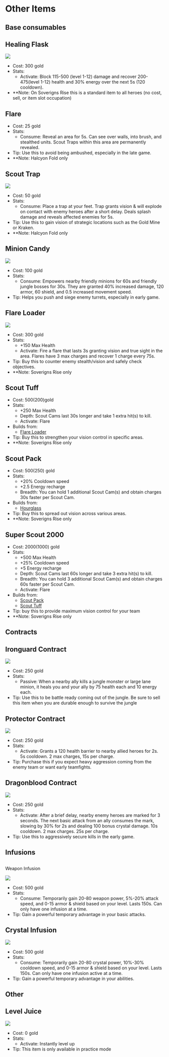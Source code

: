 # Other Items

## Base consumables

## Healing Flask

![](../.gitbook/assets/image%20%28144%29.png)

* Cost: 300 gold
* Stats:
  * Activate: Block 115-500 \(level 1-12\) damage and recover 200-475\(level 1-12\) health and 30% energy over the next 5s \(120 cooldown\).
* \*\*Note: On Soverigns Rise this is a standard item to all heroes \(no cost, sell, or item slot occupation\)

## Flare

* Cost: 25 gold
* Stats:
  * Consume: Reveal an area for 5s. Can see over walls, into brush, and stealthed units. Scout Traps within this area are permanently revealed.
* Tip: Use this to avoid being ambushed, especially in the late game.
* \*\*Note: Halcyon Fold only

## Scout Trap

![](../.gitbook/assets/scout-trap.png)

* Cost: 50 gold
* Stats:
  * Consume: Place a trap at your feet. Trap grants vision & will explode on contact with enemy heroes after a short delay. Deals splash damage and reveals affected enemies for 5s.
* Tip: Use this to gain vision of strategic locations such as the Gold Mine or Kraken.
* \*\*Note: Halcyon Fold only

## Minion Candy

![](../.gitbook/assets/minion-candy%20%281%29.png)

* Cost: 100 gold
* Stats:
  * Consume: Empowers nearby friendly minions for 60s and friendly jungle bosses for 30s. They are granted 40% increased damage, 120 armor, 60 shield, and 0.5 increased movement speed.
* Tip: Helps you push and siege enemy turrets, especially in early game.

## Flare Loader

![](../.gitbook/assets/flare-gun.png)

* Cost: 300 gold
* Stats:
  * +150 Max Health
  * Activate: Fire a flare that lasts 3s granting vision and true sight in the area. Flares have 3 max charges and recover 1 charge every 75s.
* Tip: Buy this to counter enemy stealth/vision and safely check objectives.
* \*\*Note: Soverigns Rise only

## Scout Tuff

* Cost: 500\(200\)gold
* Stats:
  * +250 Max Health
  * Depth: Scout Cams last 30s longer and take 1 extra hit\(s\) to kill. 
  * Activate: Flare
* Builds from:
  * [Flare Loader](untitled-1.md#flare-loader)
* Tip: Buy this to strengthen your vision control in specific areas.
* \*\*Note: Soverigns Rise only

## Scout Pack

* Cost: 500\(250\) gold
* Stats:
  * +20% Cooldown speed
  * +2.5 Energy recharge
  * Breadth: You can hold 1 additional Scout Cam\(s\) and obtain charges 30s faster per Scout Cam.
* Builds from:
  * [Hourglass](crystal-item-details.md#hourglass)
* Tip: Buy this to spread out vision across various areas. 
* \*\*Note: Soverigns Rise only

## Super Scout 2000

* Cost: 2000\(1000\) gold
* Stats:
  * +500 Max Health
  * +25% Cooldown speed
  * +5 Energy recharge
  * Depth: Scout Cams last 60s longer and take 3 extra hit\(s\) to kill. 
  * Breadth: You can hold 3 additional Scout Cam\(s\) and obtain charges 60s faster per Scout Cam.
  * Activate: Flare
* Builds from:
  * [Scout Pack    ](untitled-1.md#scout-pack)
  * [Scout Tuff    ](untitled-1.md#scout-tuff)
* Tip: buy this to provide maximum vision control for your team
* \*\*Note: Soverigns Rise only

## Contracts

## Ironguard Contract

![](../.gitbook/assets/ironguard-contract%20%281%29.png)

* Cost: 250 gold
* Stats:
  * Passive: When a nearby ally kills a jungle monster or large lane minion, it heals you and your ally by 75 health each and 10 energy each.
* Tip: Use this to be battle ready coming out of the jungle. Be sure to sell this item when you are durable enough to survive the jungle

## Protector Contract

![](../.gitbook/assets/protector-contract.png)

*  Cost: 250 gold
* Stats:
  * Activate: Grants a 120 health barrier to nearby allied heroes for 2s. 5s cooldown. 2 max charges, 15s per charge.
* Tip: Purchase this if you expect heavy aggression coming from the enemy team or want early teamfights.

## Dragonblood Contract

![](../.gitbook/assets/dragonblood-contract.png)

*  Cost: 250 gold
* Stats:
  * Activate: After a brief delay, nearby enemy heroes are marked for 3 seconds. The next basic attack from an ally consumes the mark, slowing by 30% for 2s and dealing 100 bonus crystal damage. 10s cooldown. 2 max charges. 25s per charge.
* Tip: Use this to aggressively secure kills in the early game.

## Infusions

## Weapon Infusion

![](../.gitbook/assets/weapon-infusion%20%281%29.png)

* Cost: 500 gold
* Stats:
  * Consume: Temporarily gain 20-80 weapon power, 5%-20% attack speed, and 0-15 armor & shield based on your level. Lasts 150s. Can only have one infusion at a time.
* Tip: Gain a powerful temporary advantage in your basic attacks.

## Crystal Infusion

![](../.gitbook/assets/crystal-infusion.png)

* Cost: 500 gold
* Stats:
  * Consume: Temporarily gain 20-80 crystal power, 10%-30% cooldown speed, and 0-15 armor & shield based on your level. Lasts 150s. Can only have one infusion active at a time.
* Tip: Gain a powerful temporary advantage in your abilities.

## Other

## Level Juice

![](../.gitbook/assets/level-juice.png)

* Cost: 0 gold
* Stats:
  * Activate: Instantly level up
* Tip: This item is only available in practice mode

